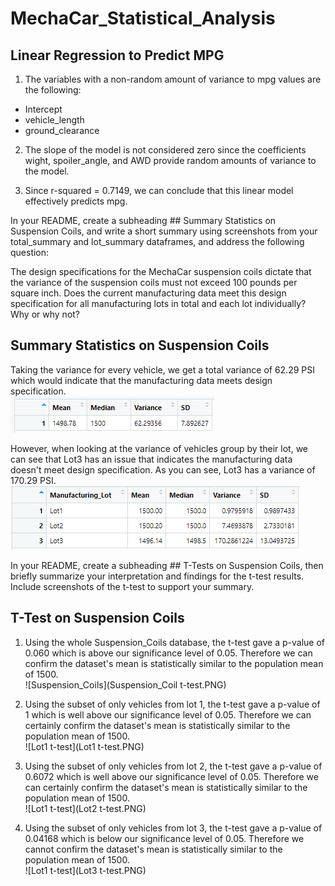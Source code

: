 # MechaCar_Statistical_Analysis

## Linear Regression to Predict MPG
1) The variables with a non-random amount of variance to mpg values are the following:
* Intercept
* vehicle_length
* ground_clearance

2) The slope of the model is not considered zero since the coefficients wight, spoiler_angle, and AWD provide random amounts of variance to the model.

3) Since r-squared = 0.7149, we can conclude that this linear model effectively predicts mpg.

In your README, create a subheading ## Summary Statistics on Suspension Coils, and write a short summary using screenshots from your total_summary and lot_summary dataframes, and address the following question:

The design specifications for the MechaCar suspension coils dictate that the variance of the suspension coils must not exceed 100 pounds per square inch. Does the current manufacturing data meet this design specification for all manufacturing lots in total and each lot individually? Why or why not?

## Summary Statistics on Suspension Coils
Taking the variance for every vehicle, we get a total variance of 62.29 PSI which would indicate that the manufacturing data meets design specification. <br />
![total_summary](total_summary.PNG) <br />

However, when looking at the variance of vehicles group by their lot, we can see that Lot3 has an issue that indicates the manufacturing data doesn't meet design specification.
As you can see, Lot3 has a variance of 170.29 PSI.<br />
![lot_summary](lot_summary.PNG) <br />

In your README, create a subheading ## T-Tests on Suspension Coils, then briefly summarize your interpretation and findings for the t-test results. Include screenshots of the t-test to support your summary.

## T-Test on Suspension Coils
1) Using the whole Suspension_Coils database, the t-test gave a p-value of 0.060 which is above our significance level of 0.05. Therefore we can confirm the 
dataset's mean is statistically similar to the population mean of 1500.<br />
![Suspension_Coils](Suspension_Coil t-test.PNG) <br />

2) Using the subset of only vehicles from lot 1, the t-test gave a p-value of 1 which is well above our significance level of 0.05. Therefore we can certainly confirm the 
dataset's mean is statistically similar to the population mean of 1500.<br />
![Lot1 t-test](Lot1 t-test.PNG) <br />

3) Using the subset of only vehicles from lot 2, the t-test gave a p-value of 0.6072 which is well above our significance level of 0.05. Therefore we can certainly confirm the 
dataset's mean is statistically similar to the population mean of 1500.<br />
![Lot1 t-test](Lot2 t-test.PNG) <br />

4) Using the subset of only vehicles from lot 3, the t-test gave a p-value of 0.04168 which is below our significance level of 0.05. Therefore we cannot confirm the 
dataset's mean is statistically similar to the population mean of 1500.<br />
![Lot1 t-test](Lot3 t-test.PNG) <br />


